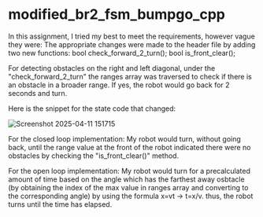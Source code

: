 # modified_br2_fsm_bumpgo_cpp

In this assignment, I tried my best to meet the requirements, however vague they were:
The appropriate changes were made to the header file by adding two new functions:
  bool check_forward_2_turn();
  bool is_front_clear();
  
For detecting obstacles on the right and left diagonal, under the "check_forward_2_turn" the ranges array was traversed to check if there is an obstacle in a broader range. If yes, the robot would go back for 2 seconds and turn.

Here is the snippet for the state code that changed: 
  
![Screenshot 2025-04-11 151715](https://github.com/user-attachments/assets/c234ec09-7f10-4e94-b8bc-4300a9b0aa67)


For the closed loop implementation:
  My robot would turn, without going back, until the range value at the front of the robot indicated there were no obstacles by checking the "is_front_clear()" method.

For the open loop implementation: 
  My robot would turn for a precalculated amount of time based on the angle which has the farthest away osbtacle (by obtaining the index of the max value in ranges array and converting to the corresponding angle) by using the formula x=vt -> t=x/v. thus, the robot turns until the time has elapsed. 

